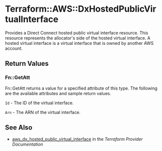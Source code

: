 # Terraform::AWS::DxHostedPublicVirtualInterface

Provides a Direct Connect hosted public virtual interface resource. This resource represents the allocator's side of the hosted virtual interface.
A hosted virtual interface is a virtual interface that is owned by another AWS account.

## Return Values

### Fn::GetAtt

Fn::GetAtt returns a value for a specified attribute of this type. The following are the available attributes and sample return values.

`Id` - The ID of the virtual interface.

`Arn` - The ARN of the virtual interface.

## See Also

* [aws_dx_hosted_public_virtual_interface](https://www.terraform.io/docs/providers/aws/r/dx_hosted_public_virtual_interface.html) in the _Terraform Provider Documentation_